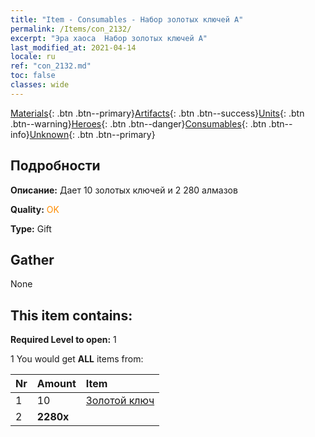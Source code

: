 ```yaml
---
title: "Item - Consumables - Набор золотых ключей A"
permalink: /Items/con_2132/
excerpt: "Эра хаоса  Набор золотых ключей A"
last_modified_at: 2021-04-14
locale: ru
ref: "con_2132.md"
toc: false
classes: wide
---
```

 [Materials](/ru/Items/){: .btn .btn--primary}[Artifacts](/ru/Items/Artifacts/){: .btn .btn--success}[Units](/ru/Items/Units/){: .btn .btn--warning}[Heroes](/ru/Items/Heroes/){: .btn .btn--danger}[Consumables](/ru/Items/Consumables/){: .btn .btn--info}[Unknown](/ru/Items/Unknown/){: .btn .btn--primary}

## Подробности
 **Описание:** Дает 10 золотых ключей и 2 280 алмазов

 **Quality:** <span style="color: #FF8C00">OK</span>

 **Type:** Gift

## Gather

  None

## This item contains:

 **Required Level to open:** 1

 1 You would get **ALL** items  from:

  | Nr | Amount |     Item    |
  |:---|:-------|:------------|
  | 1 | 10 | [Золотой ключ](/ru/Items/con_783/) | 
  | 2 |  **2280x** | <i class="fas fa-gem"/> |  | 
